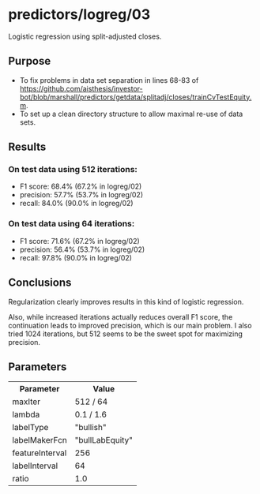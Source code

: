 predictors/logreg/03
===
Logistic regression using split-adjusted closes.

Purpose
---
- To fix problems in data set separation in lines 68-83 of
https://github.com/aisthesis/investor-bot/blob/marshall/predictors/getdata/splitadj/closes/trainCvTestEquity.m.
- To set up a clean directory structure to allow maximal re-use of
data sets.

Results
---
### On test data using 512 iterations:
- F1 score: 68.4% (67.2% in logreg/02)
- precision: 57.7% (53.7% in logreg/02)
- recall: 84.0% (90.0% in logreg/02)

### On test data using 64 iterations:
- F1 score: 71.6% (67.2% in logreg/02)
- precision: 56.4% (53.7% in logreg/02)
- recall: 97.8% (90.0% in logreg/02)


Conclusions
---
Regularization clearly improves results in this kind of logistic
regression.

Also, while increased iterations actually reduces overall F1 score,
the continuation leads to improved precision, which is our main
problem. I also tried 1024 iterations, but 512 seems to be the sweet
spot for maximizing precision.

Parameters
---
<table>
    <tr>
        <th>Parameter</th>
        <th>Value</th>
    </tr>
    <tr>
        <td>maxIter</td>
        <td>512 / 64</td>
    </tr>
    <tr>
        <td>lambda</td>
        <td>0.1 / 1.6</td>
    </tr>
    <tr>
        <td>labelType</td>
        <td>"bullish"</td>
    </tr>
    <tr>
        <td>labelMakerFcn</td>
        <td>"bullLabEquity"</td>
    </tr>
    <tr>
        <td>featureInterval</td>
        <td>256</td>
    </tr>
    <tr>
        <td>labelInterval</td>
        <td>64</td>
    </tr>
    <tr>
        <td>ratio</td>
        <td>1.0</td>
    </tr>
</table>
